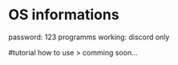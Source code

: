# OS informations
password: 123
programms working: discord only


#tutorial
how to use > comming soon...
